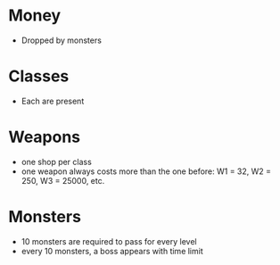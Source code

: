 # Money
- Dropped by monsters

# Classes
- Each are present

# Weapons
- one shop per class
- one weapon always costs more than the one before: W1 = 32, W2 = 250, W3 = 25000, etc.

# Monsters
- 10 monsters are required to pass for every level
- every 10 monsters, a boss appears with time limit

